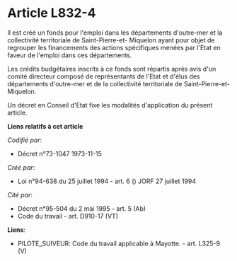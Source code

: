# Article L832-4

Il est créé un fonds pour l'emploi dans les départements d'outre-mer et la collectivité territoriale de Saint-Pierre-et-
Miquelon ayant pour objet de regrouper les financements des actions spécifiques menées par l'Etat en faveur de l'emploi dans
ces départements.

Les crédits budgétaires inscrits à ce fonds sont répartis après avis d'un comité directeur composé de représentants de l'Etat
et d'élus des départements d'outre-mer et de la collectivité territoriale de Saint-Pierre-et-Miquelon.

Un décret en Conseil d'Etat fixe les modalités d'application du présent article.

**Liens relatifs à cet article**

_Codifié par_:

  - Décret n°73-1047 1973-11-15

_Créé par_:

  - Loi n°94-638 du 25 juillet 1994 - art. 6 () JORF 27 juillet 1994

_Cité par_:

  - Décret n°95-504 du 2 mai 1995 - art. 5 (Ab)
  - Code du travail - art. D910-17 (VT)

**Liens**:

  - PILOTE_SUIVEUR: Code du travail applicable à Mayotte. - art. L325-9 (V)
